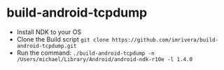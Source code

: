 # build-android-tcpdump
- Install NDK to your OS
- Clone the Build script
`git clone https://github.com/imrivera/build-android-tcpdump.git`
- Run the command:
`./build-android-tcpdump -n /Users/michael/Library/Android/android-ndk-r10e -l 1.4.0`
